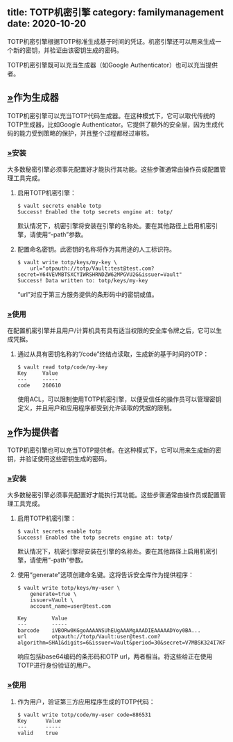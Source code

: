 title: TOTP机密引擎
category: familymanagement
date: 2020-10-20
------------------------------------
<!-- zh-CN:+ -->
TOTP机密引擎根据TOTP标准生成基于时间的凭证。机密引擎还可以用来生成一个新的密钥，并验证由该密钥生成的密码。

TOTP机密引擎既可以充当生成器（如Google Authenticator）也可以充当提供者。

[»](#作为生成器)作为生成器
----------------------------------

TOTP机密引擎可以充当TOTP代码生成器。在这种模式下，它可以取代传统的TOTP生成器，比如Google Authenticator。它提供了额外的安全层，因为生成代码的能力受到策略的保护，并且整个过程都经过审核。

### [»](#安装)安装

大多数秘密引擎必须事先配置好才能执行其功能。这些步骤通常由操作员或配置管理工具完成。

1.  启用TOTP机密引擎：
    
    ```
    $ vault secrets enable totp
    Success! Enabled the totp secrets engine at: totp/
    
    ```
    
    默认情况下，机密引擎将安装在引擎的名称处。要在其他路径上启用机密引擎，请使用“-path”参数。
    
2.  配置命名密钥。此密钥的名称将作为其用途的人工标识符。
    
    ```
    $ vault write totp/keys/my-key \
        url="otpauth://totp/Vault:test@test.com?secret=Y64VEVMBTSXCYIWRSHRNDZW62MPGVU2G&issuer=Vault"
    Success! Data written to: totp/keys/my-key
    
    ```
    
    “url”对应于第三方服务提供的条形码中的密钥或值。
    

### [»](#使用)使用

在配置机密引擎并且用户/计算机具有具有适当权限的安全库令牌之后，它可以生成凭据。

1.  通过从具有密钥名称的“/code”终结点读取，生成新的基于时间的OTP：
    
    ```
    $ vault read totp/code/my-key
    Key     Value
    ---     -----
    code    260610
    
    ```
    
    使用ACL，可以限制使用TOTP机密引擎，以便受信任的操作员可以管理密钥定义，并且用户和应用程序都受到允许读取的凭据的限制。
    

[»](#作为提供者)作为提供者
--------------------------------

TOTP机密引擎也可以充当TOTP提供者。在这种模式下，它可以用来生成新的密钥，并验证使用这些密钥生成的密码。

### [»](#安装-1)安装

大多数秘密引擎必须事先配置好才能执行其功能。这些步骤通常由操作员或配置管理工具完成。

1.  启用TOTP机密引擎：
    
    ```
    $ vault secrets enable totp
    Success! Enabled the totp secrets engine at: totp/
    
    ```
    
    默认情况下，机密引擎将安装在引擎的名称处。要在其他路径上启用机密引擎，请使用“-path”参数。
    
2.  使用“generate”选项创建命名键。这将告诉安全库作为提供程序：
    
    ```
    $ vault write totp/keys/my-user \
        generate=true \
        issuer=Vault \
        account_name=user@test.com
    
    Key        Value
    ---        -----
    barcode    iVBORw0KGgoAAAANSUhEUgAAAMgAAADIEAAAAADYoy0BA...
    url        otpauth://totp/Vault:user@test.com?algorithm=SHA1&digits=6&issuer=Vault&period=30&secret=V7MBSK324I7KF6KVW34NDFH2GYHIF6JY
    
    ```
    
    响应包括base64编码的条形码和OTP url，两者相当。将这些给正在使用TOTP进行身份验证的用户。
    

### [»](#使用-1)使用

1.  作为用户，验证第三方应用程序生成的TOTP代码：
    
    ```
    $ vault write totp/code/my-user code=886531
    Key      Value
    ---      -----
    valid    true
    
    ```

<!-- zh-CN:- -->